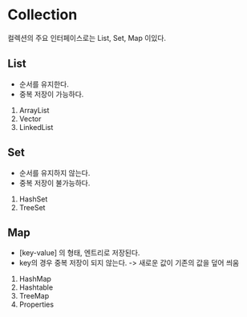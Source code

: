 # Collection
컬렉션의 주요 인터페이스로는 List, Set, Map 이있다. 
## List

- 순서를 유지한다.
- 중복 저장이 가능하다.
1. ArrayList
2. Vector
3. LinkedList

## Set

- 순서를 유지하지 않는다.
- 중복 저장이 불가능하다.

1. HashSet
2. TreeSet

## Map

- [key-value] 의 형태, 엔트리로 저장된다.
- key의 경우 중복 저장이 되지 않는다.
-> 새로운 값이 기존의 값을 덮어 씌움

1. HashMap
2. Hashtable
3. TreeMap
4. Properties